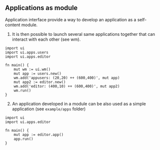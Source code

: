 ## Applications as module

Application interface provide a way to develop an application as a self-content module. 
1) It is then possible to launch several same applications together that can interact with each other (see wm).
```{go}
import ui
import ui.apps.users
import ui.apps.editor

fn main() {
	mut wm := ui.wm()
	mut app := users.new()
	wm.add('appusers: (20,20) ++ (600,400)', mut app)
	mut app2 := editor.new()
	wm.add('editor: (400,10) ++ (600,400)', mut app2)
	wm.run()
}
```
2) An application developed in a module can be also used as a simple application (see `example/apps` folder)

```{go}
import ui
import ui.apps.editor

fn main() {
	mut app := editor.app()
	app.run()
}
```
